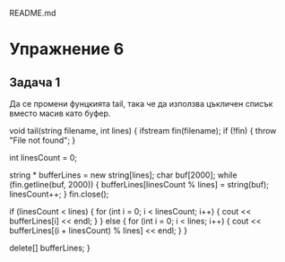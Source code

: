 README.md

Упражнение 6
===

Задача 1
---
Да се промени фунцкията tail, така че да използва цъкличен списък вместо масив като буфер.

void tail(string filename, int lines) {
  ifstream fin(filename);
  if (!fin) {
    throw "File not found";
  }

  int linesCount = 0;

  string * bufferLines = new string[lines];
  char buf[2000];
  while (fin.getline(buf, 2000)) {
    bufferLines[linesCount % lines] = string(buf);
    linesCount++;
  }
  fin.close();

  if (linesCount < lines) {
    for (int i = 0; i < linesCount; i++) {
      cout << bufferLines[i] << endl;
    }
  } else {
    for (int i = 0; i < lines; i++) {
      cout << bufferLines[(i + linesCount) % lines] << endl;
    }
  }

  delete[] bufferLines;
}
